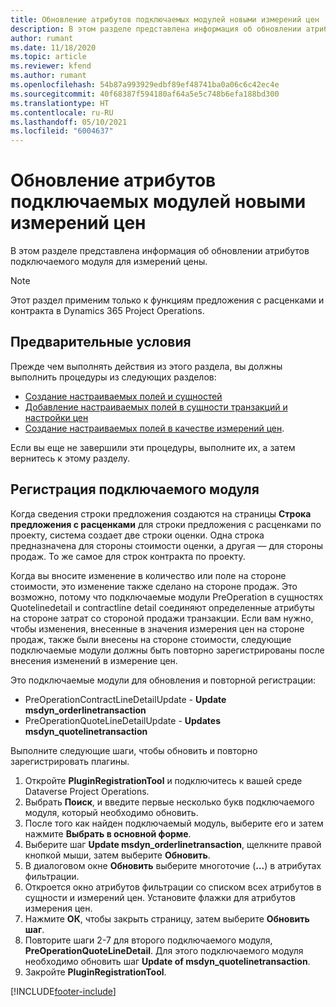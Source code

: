```yaml
---
title: Обновление атрибутов подключаемых модулей новыми измерений цен
description: В этом разделе представлена информация об обновлении атрибутов подключаемого модуля для измерений цены.
author: rumant
ms.date: 11/18/2020
ms.topic: article
ms.reviewer: kfend
ms.author: rumant
ms.openlocfilehash: 54b87a993929edbf89ef48741ba0a06c6c42ec4e
ms.sourcegitcommit: 40f68387f594180af64a5e5c748b6efa188bd300
ms.translationtype: HT
ms.contentlocale: ru-RU
ms.lasthandoff: 05/10/2021
ms.locfileid: "6004637"
---
```

# <a name="update-plug-in-attributes-with-new-pricing-dimensions"></a>Обновление атрибутов подключаемых модулей новыми измерений цен

В этом разделе представлена информация об обновлении атрибутов подключаемого модуля для измерений цены.

> [!NOTE]
> Этот раздел применим только к функциям предложения с расценками и контракта в Dynamics 365 Project Operations.

## <a name="prerequisites"></a>Предварительные условия
Прежде чем выполнять действия из этого раздела, вы должны выполнить процедуры из следующих разделов:

  - [Создание настраиваемых полей и сущностей](create-custom-fields-entities-pricing-dimensions.md) 
  - [Добавление настраиваемых полей в сущности транзакций и настройки цен](add-custom-fields-price-setup-transactional-entities.md)
  - [Создание настраиваемых полей в качестве измерений цен](set-up-custom-fields-pricing-dimensions.md). 
  
Если вы еще не завершили эти процедуры, выполните их, а затем вернитесь к этому разделу.

## <a name="register-a-plug-in"></a>Регистрация подключаемого модуля
Когда сведения строки предложения создаются на страницы **Строка предложения с расценками** для строки предложения с расценками по проекту, система создает две строки оценки. Одна строка предназначена для стороны стоимости оценки, а другая — для стороны продаж. То же самое для строк контракта по проекту.

Когда вы вносите изменение в количество или поле на стороне стоимости, это изменение также сделано на стороне продаж. Это возможно, потому что подключаемые модули PreOperation в сущностях Quotelinedetail и contractline detail соединяют определенные атрибуты на стороне затрат со стороной продажи транзакции. Если вам нужно, чтобы изменения, внесенные в значения измерения цен на стороне продаж, также были внесены на стороне стоимости, следующие подключаемые модули должны быть повторно зарегистрированы после внесения изменений в измерение цен.

Это подключаемые модули для обновления и повторной регистрации:

- PreOperationContractLineDetailUpdate - **Update msdyn_orderlinetransaction**
- PreOperationQuoteLineDetailUpdate - **Updates msdyn_quotelinetransaction**

Выполните следующие шаги, чтобы обновить и повторно зарегистрировать плагины.

1. Откройте **PluginRegistrationTool** и подключитесь к вашей среде Dataverse Project Operations.
2. Выбрать **Поиск**, и введите первые несколько букв подключаемого модуля, который необходимо обновить.
3. После того как найден подключаемый модуль, выберите его и затем нажмите **Выбрать в основной форме**.
4. Выберите шаг **Update msdyn_orderlinetransaction**, щелкните правой кнопкой мыши, затем выберите **Обновить**.
5. В диалоговом окне **Обновить** выберите многоточие (**...**) в атрибутах фильтрации.
6. Откроется окно атрибутов фильтрации со списком всех атрибутов в сущности и измерений цен. Установите флажки для атрибутов измерения цен.
7. Нажмите **ОК**, чтобы закрыть страницу, затем выберите **Обновить шаг**.
8. Повторите шаги 2-7 для второго подключаемого модуля, **PreOperationQuoteLineDetail**. Для этого подключаемого модуля необходимо обновить шаг **Update of msdyn_quotelinetransaction**.
9. Закройте **PluginRegistrationTool**.


[!INCLUDE[footer-include](../includes/footer-banner.md)]